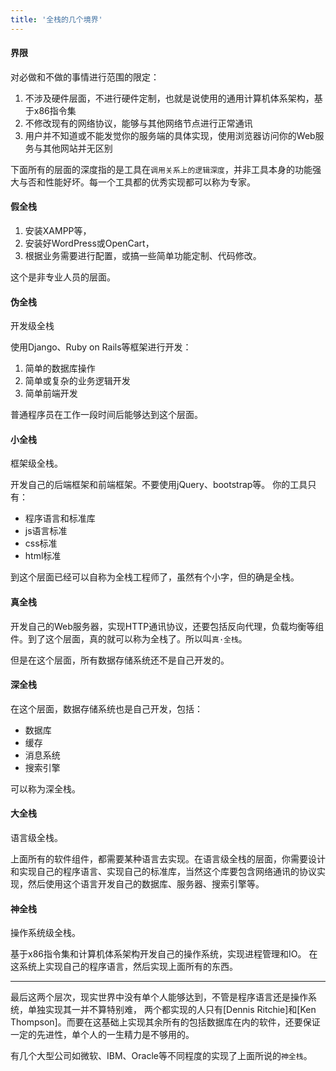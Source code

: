 ```yaml
---
title: '全栈的几个境界'
---
```


<h4 id='limit'>界限</h4>

对必做和不做的事情进行范围的限定：

1. 不涉及硬件层面，不进行硬件定制，也就是说使用的通用计算机体系架构，基于x86指令集
2. 不修改现有的网络协议，能够与其他网络节点进行正常通讯
3. 用户并不知道或不能发觉你的服务端的具体实现，使用浏览器访问你的Web服务与其他网站并无区别

下面所有的层面的深度指的是工具在`调用关系上的逻辑深度`，并非工具本身的功能强大与否和性能好坏。每一个工具都的优秀实现都可以称为专家。

<h4 id='false_f'>假全栈</h4>

1. 安装XAMPP等，
2. 安装好WordPress或OpenCart，
3. 根据业务需要进行配置，或搞一些简单功能定制、代码修改。

这个是非专业人员的层面。

<h4 id='fake_f'>伪全栈</h4>

开发级全栈

使用Django、Ruby on Rails等框架进行开发：

1. 简单的数据库操作
2. 简单或复杂的业务逻辑开发
3. 简单前端开发

普通程序员在工作一段时间后能够达到这个层面。

<h4 id='read_f'>小全栈</h4>

框架级全栈。

开发自己的后端框架和前端框架。不要使用jQuery、bootstrap等。
你的工具只有：

* 程序语言和标准库
* js语言标准
* css标准
* html标准

到这个层面已经可以自称为全栈工程师了，虽然有个小字，但的确是全栈。

<h4 id='fs'>真全栈</h4>

开发自己的Web服务器，实现HTTP通讯协议，还要包括反向代理，负载均衡等组件。到了这个层面，真的就可以称为全栈了。所以叫`真·全栈`。

但是在这个层面，所有数据存储系统还不是自己开发的。

<h4 id='db_f'>深全栈</h4>

在这个层面，数据存储系统也是自己开发，包括：

* 数据库
* 缓存
* 消息系统
* 搜索引擎

可以称为深全栈。

<h4 id='lan_f'>大全栈</h4>

语言级全栈。

上面所有的软件组件，都需要某种语言去实现。在语言级全栈的层面，你需要设计和实现自己的程序语言、实现自己的标准库，当然这个库要包含网络通讯的协议实现，然后使用这个语言开发自己的数据库、服务器、搜索引擎等。

<h4 id='os_f'>神全栈</h4>

操作系统级全栈。

基于x86指令集和计算机体系架构开发自己的操作系统，实现进程管理和IO。
在这系统上实现自己的程序语言，然后实现上面所有的东西。

<hr/>

最后这两个层次，现实世界中没有单个人能够达到，不管是程序语言还是操作系统，单独实现其一并不算特别难，
两个都实现的人只有[Dennis Ritchie]和[Ken Thompson]。而要在这基础上实现其余所有的包括数据库在内的软件，还要保证一定的先进性，单个人的一生精力是不够用的。

有几个大型公司如微软、IBM、Oracle等不同程度的实现了上面所说的`神全栈`。

